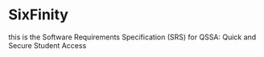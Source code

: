 # SixFinity
this is the Software Requirements Specification (SRS) for QSSA: Quick and Secure Student Access
